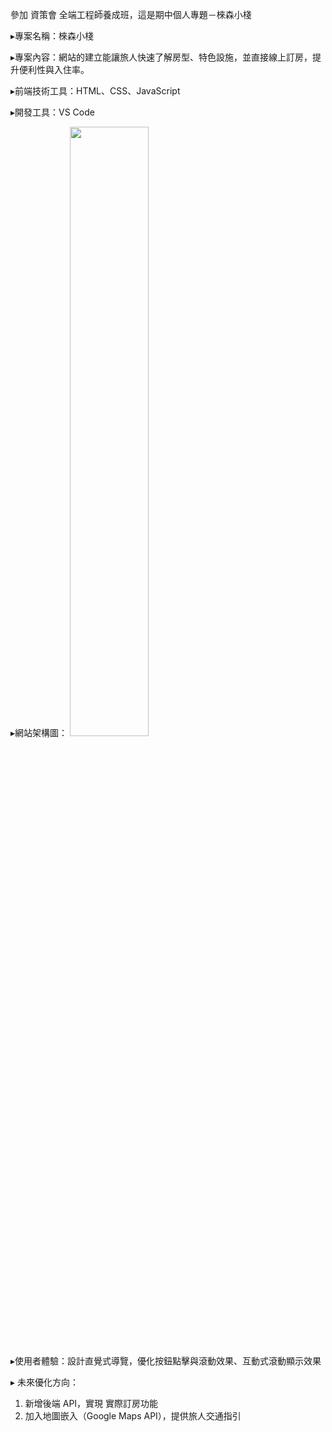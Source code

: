 參加 資策會 全端工程師養成班，這是期中個人專題－棶森小棧

▸專案名稱：棶森小棧

▸專案內容：網站的建立能讓旅人快速了解房型、特色設施，並直接線上訂房，提升便利性與入住率。

▸前端技術工具：HTML、CSS、JavaScript

▸開發工具：VS Code

▸網站架構圖：
<img src="https://github.com/verdurasss/midternProject/blob/main/%E6%A3%B6.png" width="50%">

▸使用者體驗：設計直覺式導覽，優化按鈕點擊與滾動效果、互動式滾動顯示效果

▸ 未來優化方向：
1. 新增後端 API，實現 實際訂房功能
2. 加入地圖嵌入（Google Maps API），提供旅人交通指引
